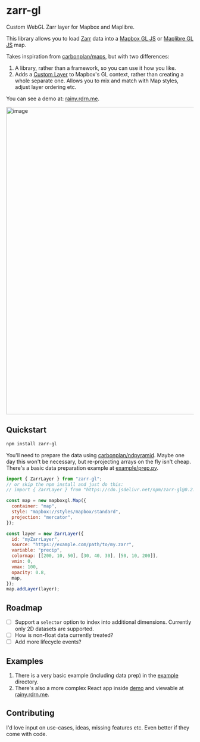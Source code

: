 # zarr-gl

Custom WebGL Zarr layer for Mapbox and Maplibre.

This library allows you to load [Zarr](https://zarr.dev/) data into a [Mapbox GL JS](https://docs.mapbox.com/mapbox-gl-js/guides/) or [Maplibre GL JS](https://maplibre.org/maplibre-gl-js/docs/) map.

Takes inspiration from [carbonplan/maps](https://github.com/carbonplan/maps), but with two differences:
1. A library, rather than a framework, so you can use it how you like.
2. Adds a [Custom Layer](https://docs.mapbox.com/mapbox-gl-js/api/properties/#customlayerinterface) to Mapbox's GL context, rather than creating a whole separate one. Allows you to mix and match with Map styles, adjust layer ordering etc.

You can see a demo at: [rainy.rdrn.me](http://rainy.rdrn.me).

<img width="824" alt="image" src="https://github.com/user-attachments/assets/0414dcd2-2b1f-4e1a-aea8-a2b715fcab56">


## Quickstart
```bash
npm install zarr-gl
```

You'll need to prepare the data using [carbonplan/ndpyramid](https://github.com/carbonplan/ndpyramid).
Maybe one day this won't be necessary, but re-projecting arrays on the fly isn't cheap.
There's a basic data preparation example at [example/prep.py](./example/prep.py).

```js
import { ZarrLayer } from "zarr-gl";
// or skip the npm install and just do this:
// import { ZarrLayer } from "https://cdn.jsdelivr.net/npm/zarr-gl@0.2.0/+esm";

const map = new mapboxgl.Map({
  container: "map",
  style: "mapbox://styles/mapbox/standard",
  projection: "mercator",
});

const layer = new ZarrLayer({
  id: "myZarrLayer",
  source: "https://example.com/path/to/my.zarr",
  variable: "precip",
  colormap: [[200, 10, 50], [30, 40, 30], [50, 10, 200]],
  vmin: 0,
  vmax: 100,
  opacity: 0.8,
  map,
});
map.addLayer(layer);
```

## Roadmap
- [ ] Support a `selector` option to index into additional dimensions. Currently only 2D datasets are supported.
- [ ] How is non-float data currently treated?
- [ ] Add more lifecycle events?

## Examples
1. There is a very basic example (including data prep) in the [example](./example) directory.
2. There's also a more complex React app inside [demo](./demo) and viewable at [rainy.rdrn.me](http://rainy.rdrn.me).

## Contributing
I'd love input on use-cases, ideas, missing features etc.
Even better if they come with code.
